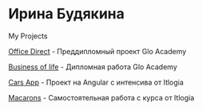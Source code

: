# Ирина Будякина
My Projects

[Office Direct](https://i-bdkn.ru/OfficeDirect/) - Преддипломный проект Glo Academy

[Business of life](https://i-bdkn.ru/business-of-life/) - Дипломная работа Glo Academy

[Cars App](https://bdkni.github.io/cars-hw/) - Проект на Angular с интенсива от Itlogia

[Macarons](https://i-bdkn.ru/macarons/) - Самостоятельная работа с курса от Itlogia
